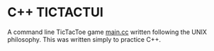 C++ TICTACTUI
=============

A command line TicTacToe game [main.cc](./main.cc) written following
the UNIX philosophy. This was written simply to practice C++.

